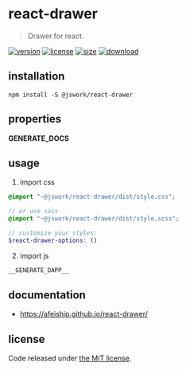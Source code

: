 # react-drawer
> Drawer for react.

[![version][version-image]][version-url]
[![license][license-image]][license-url]
[![size][size-image]][size-url]
[![download][download-image]][download-url]

## installation
```shell
npm install -S @jswork/react-drawer
```

## properties
__GENERATE_DOCS__

## usage
1. import css
  ```scss
  @import "~@jswork/react-drawer/dist/style.css";

  // or use sass
  @import "~@jswork/react-drawer/dist/style.scss";

  // customize your styles:
  $react-drawer-options: ()
  ```
2. import js
  ```js
__GENERATE_DAPP__
  ```

## documentation
- https://afeiship.github.io/react-drawer/


## license
Code released under [the MIT license](https://github.com/afeiship/react-drawer/blob/master/LICENSE.txt).

[version-image]: https://img.shields.io/npm/v/@jswork/react-drawer
[version-url]: https://npmjs.org/package/@jswork/react-drawer

[license-image]: https://img.shields.io/npm/l/@jswork/react-drawer
[license-url]: https://github.com/afeiship/react-drawer/blob/master/LICENSE.txt

[size-image]: https://img.shields.io/bundlephobia/minzip/@jswork/react-drawer
[size-url]: https://github.com/afeiship/react-drawer/blob/master/dist/react-drawer.min.js

[download-image]: https://img.shields.io/npm/dm/@jswork/react-drawer
[download-url]: https://www.npmjs.com/package/@jswork/react-drawer
